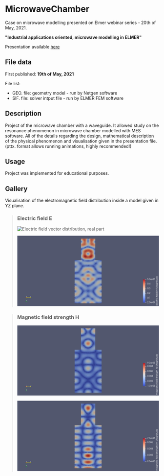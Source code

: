 # MicrowaveChamber

Case on microwave modelling presented on Elmer webinar series - 20th of May, 2021.

**"Industrial applications oriented, microwave modelling in ELMER"**

Presentation available [here](https://www.nic.funet.fi/pub/sci/physics/elmer/webinar/)

## File data

First published: **19th of May, 2021**

File list:
- GEO. file: geometry model - run by Netgen software
- SIF. file: solver intput file - run by ELMER FEM software

## Description

Project of the microwave chamber with a waveguide. It allowed study on the resonance phenomenon in microwave chamber modelled with MES software. All of the details regarding the design, mathematical description of the physical phenomenon and visualisation given in the presentation file. (pttx. format allows running animations, highly recommended!)

## Usage

Project was implemented for educational purposes.

## Gallery

Visualisation of the electromagnetic field distribution inside a model given in YZ plane.

> ### Electric field E
>
> ![Electric field vector distribution, real part](https://github.com/DKopala/MicrowaveChamber/tree/main/img/ORG_E_field_re_YZ.png?raw=true)
>
> ![Electric field vector distribution, imaginary part](/img/ORG_E_field_im_YZ.png)

> ### Magnetic field strength H
>
> ![Magnetic field strength distribution, real part](/img/ORG_M_field_re_YZ.png)
>
> ![Magnetic field strength distribution, imaginary part](/img/ORG_M_field_im_YZ.png)

